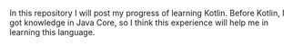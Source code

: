 In this repository I will post my progress of learning Kotlin. Before Kotlin, I got knowledge in Java Core, so I think this experience will help me in learning this language.
